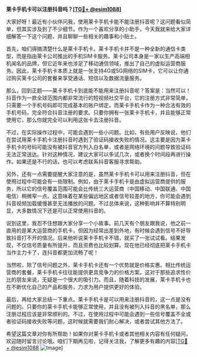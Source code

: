 **莱卡手机卡可以注册抖音吗？[[TG💪+ @esim1088](https://t.me/s/esim1088)]**

大家好呀！最近有小伙伴问我，使用莱卡手机卡能不能注册抖音呢？这问题看似简单，但其实涉及到了不少细节。作为一个喜欢分享的小助手，今天我就来给大家详细解答一下这个问题，并且聊聊一些相关的趣事和小贴士。

首先，咱们得搞清楚什么是莱卡手机卡。莱卡手机卡并不是一种全新的通信卡类型，而是指由莱卡公司推出的手机SIM卡服务。莱卡公司本身是一家以生产高端相机闻名的品牌，但它近年来也涉足了移动通信领域，推出了自己的虚拟运营商服务。因此，莱卡手机卡本质上就是一张支持4G或5G网络的SIM卡，它可以让你通过购买莱卡公司的套餐来享受通话、短信以及数据流量服务。

那么，回到正题——莱卡手机卡到底能不能用来注册抖音呢？答案是：当然可以！抖音作为一款全球范围内都非常流行的短视频社交平台，它的注册方式非常简单，只需要一个手机号码即可完成基本的账户绑定。而莱卡手机卡作为一种合法有效的手机号码，完全符合抖音注册的要求。只要你拥有一张莱卡手机卡，并且能够正常使用它，那么你就完全可以利用这张卡去注册抖音。

不过，在实际操作过程中，可能会遇到一些小问题。比如，有些用户反映说，他们在尝试用莱卡手机卡注册抖音时遇到了验证码接收失败的情况。这主要是因为莱卡手机卡的号码可能没有被抖音官方列入白名单，或者是网络环境的问题导致验证码无法正常送达。针对这种情况，建议大家可以多试几次，或者换个时间段再进行操作。如果还是不行的话，也可以考虑联系抖音客服寻求帮助。

另外，还有一点需要提醒大家注意的是，虽然莱卡手机卡可以用来注册抖音，但在使用过程中可能会有一些限制。例如，由于莱卡手机卡是由虚拟运营商提供的服务，所以它的信号覆盖范围可能会比传统三大运营商（中国移动、中国联通、中国电信）稍微窄一点。这意味着在某些偏远地区或者信号较差的地方，你可能会遇到抖音视频加载缓慢甚至无法播放的问题。不过总体来说，这种影响并不算特别明显，大多数情况下还是可以正常使用抖音的。

说到这里，我忍不住想跟大家分享一个小故事。前几天有个朋友跟我说，他之前一直用的是某大运营商的手机卡，但因为经常出差到外地，有时候会遇到信号不好导致抖音打不开的情况。后来他听说莱卡手机卡不错，就买了一张试试看。结果发现，不仅信号质量有所提升，而且资费也比较划算。现在他已经彻底把莱卡手机卡当作主力卡了，连抖音都更加流畅了呢！

当然啦，除了信号问题之外，莱卡手机卡还有一个优势就是价格实惠。相比传统运营商的套餐，莱卡手机卡往往能提供更具竞争力的价格方案。这对于那些追求性价比的朋友来说，无疑是一个很大的吸引力。而且，随着科技的发展，莱卡手机卡也在不断优化自己的产品和服务，力求为用户提供更好的体验。

最后，再给大家总结一下重点。莱卡手机卡是可以用来注册抖音的，这一点是没有问题的。只要你的莱卡手机卡能够正常使用，并且没有被列入抖音的黑名单，那么注册过程应该是非常顺利的。不过，在使用过程中可能会遇到一些信号覆盖不全或者验证码接收失败等问题，这时候就需要我们耐心解决，或者尝试其他方法了。

希望这篇文章对你有所帮助！如果你对莱卡手机卡或者其他相关内容有任何疑问，欢迎随时留言讨论哦。咱们下期再见啦，记得关注我，了解更多有趣的内容[[TG💪+ @esim1088](https://t.me/s/esim1088) ![Image](https://i.postimg.cc/4NQfJmqS/Snipaste-2025-05-13-00-14-12.png)]